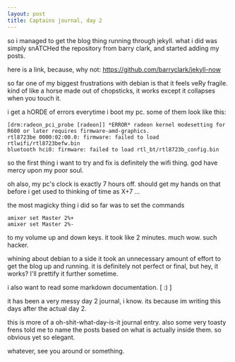 ```yaml
---
layout: post
title: Captains journal, day 2
---
```


so i managed to get the blog thing running through jekyll. what i did was simply snATCHed the repository from
barry clark, and started adding my posts. 

here is a link, because, why not: https://github.com/barryclark/jekyll-now 

so far one of my biggest frustrations with debian is that it feels veRy fragile. kind of like a horse made out of 
chopsticks, it works except it collapses when you touch it.

i get a hORDE of errors everytime i boot my pc. some of them look like this:
```
[drm:radeon_pci_probe [radeon]] *ERROR* radeon kernel modesetting for R600 or later requires firmware-amd-graphics.
rtl8723be 0000:02:00.0: firmware: failed to load rtlwifi/rtl8723befw.bin
bluetooth hci0: firmware: failed to load rtl_bt/rtl8723b_config.bin 
```

so the first thing i want to try and fix is definitely the wifi thing. god have mercy upon my poor soul. 

oh also, my pc's clock is exactly 7 hours off. should get my hands on that before i get used to thinking of time as X+7 ... 


the most magicky thing i did so far was to set the commands
```
amixer set Master 2%+
amixer set Master 2%-
```
to my volume up and down keys. it took like 2 minutes. much wow. such hacker.

whining about debian to a side it took an unnecessary amount of effort to get the blog up and running. it is definitely not 
perfect or final, but hey, it works? I'll prettify it further sometime.

i also want to read some markdown documentation. [   :)   ]

it has been a very messy day 2 journal, i know. its because im writing this days after the actual day 2. 

this is more of a oh-shit-what-day-is-it journal entry. also some very toasty frens told me to name the posts based on 
what is actually inside them. so obvious yet so elegant.

whatever, see you around or something.
